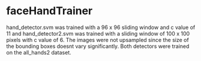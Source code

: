 # faceHandTrainer
hand_detector.svm was trained with a 96 x 96 sliding window and c value of 11 and hand_detector2.svm was trained with a sliding window of 100 x 100 pixels with c value of 6. The images were not upsampled since the size of the bounding boxes doesnt vary significantly. Both detectors were trained on the all_hands2 dataset.
